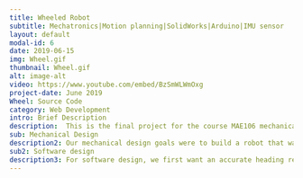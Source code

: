 ```yaml
---
title: Wheeled Robot
subtitle: Mechatronics|Motion planning|SolidWorks|Arduino|IMU sensor
layout: default
modal-id: 6
date: 2019-06-15
img: Wheel.gif
thumbnail: Wheel.gif
alt: image-alt
video: https://www.youtube.com/embed/BzSmWLWmOxg
project-date: June 2019
Wheel: Source Code
category: Web Development
intro: Brief Description
description:  This is the final project for the course MAE106 mechanical system labratory at UC Irvine and the task is to design a wheel robot and participate a robot contest.
sub: Mechanical Design
description2: Our mechanical design goals were to build a robot that was stable, efficient and has a low fraction. To achieve stability, we wanted to make sure the error is small, so we employed the CNC router to cut pur wood plates. For wood selection, we chose plywood instead of the one given by school because it is lighter, smoother and has a better structure for CNC cutting. Besides, we cut two polycarbonate plates for the installation of power transmission. Moreover, we expected collision with other robots, so we tried to lower the center of mass of our robot by reducing the length of vertical plates.
sub2: Software design
description3: For software design, we first want an accurate heading reading. We had heard that the magnetometer would be interfered by many factors, since the magnetic field of the earth is quite weak compared to the magnets, solenoids, and other electronics, so we decided to also add a gyroscope to eliminate sudden, and incorrect directionschange. We bought a LSM9DS1 chip — a 9DOF IMU with a magnetometer, an accelerometer and a gyro. To code this chip, we modified the existing library for this Adafruit LSM9DS1, so the heading is calculated within the library functions. Calibrations were added into the sensor reading functions, along with a simple low pass filter. The magnetometer read just fine, but the gyro, after integration, always have a random shift, the accelerometer after two integrations only got worse. We then tried comparing heading readings both from the magnetometer and the gyro using a Madgwick filter, the shift is kind of eliminated. Initially, it still has a low frequency noise that puts a plus or minus 10 degrees, but after adjusting the low pass filter of the magnetometer and gyro readings, the noise is much smaller.<br>For more detailed information, please view my github page below.
---
```

